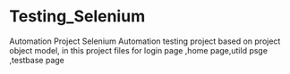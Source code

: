 # Testing_Selenium
Automation Project
Selenium Automation testing project based on project object model,
in this project files for login page ,home page,utild psge ,testbase page
